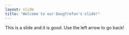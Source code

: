 ```yaml
---
layout: slide
title: "Welcome to our DougTrefun's slide!"
---
```

This is a slide and it is good.
Use the left arrow to go back!